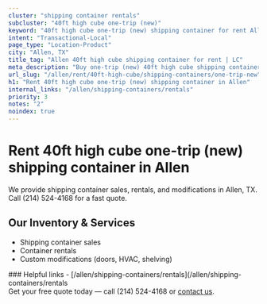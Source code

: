 ```yaml
---
cluster: "shipping container rentals"
subcluster: "40ft high cube one-trip (new)"
keyword: "40ft high cube one-trip (new) shipping container for rent Allen, TX"
intent: "Transactional-Local"
page_type: "Location-Product"
city: "Allen, TX"
title_tag: "Allen 40ft high cube shipping container for rent | LC"
meta_description: "Buy one-trip (new) 40ft high cube shipping container rent with local delivery in Allen, TX. LC Container — local Since 2003. Request a fast quote today."
url_slug: "/allen/rent/40ft-high-cube/shipping-containers/one-trip-new"
h1: "Rent 40ft high cube one-trip (new) shipping container in Allen"
internal_links: "/allen/shipping-containers/rentals"
priority: 3
notes: "2"
noindex: true
---
```


# Rent 40ft high cube one-trip (new) shipping container in Allen

We provide shipping container sales, rentals, and modifications in Allen, TX. Call (214) 524-4168 for a fast quote.

## Our Inventory & Services
- Shipping container sales
- Container rentals
- Custom modifications (doors, HVAC, shelving)

<div data-section="internal-links">
### Helpful links
- [/allen/shipping-containers/rentals](/allen/shipping-containers/rentals
</div>

<div data-section="cta">
Get your free quote today — call (214) 524-4168 or <a href="/contact">contact us</a>.
</div>

<script type="application/ld+json">{"@context":"https://schema.org","@type":"FAQPage","mainEntity":[{"@type":"Question","name":"How much does delivery cost in Allen, TX?","acceptedAnswer":{"@type":"Answer","text":"Delivery costs vary by distance and container size. Most deliveries in Allen, TX range from $150-$300. Call (214) 524-4168 for an exact quote based on your specific location."}},{"@type":"Question","name":"Do you offer financing or payment plans?","acceptedAnswer":{"@type":"Answer","text":"We accept major credit cards, checks, and can discuss commercial terms for bulk purchases. Call (214) 524-4168 to discuss options."}},{"@type":"Question","name":"Can you customize containers in Allen, TX?","acceptedAnswer":{"@type":"Answer","text":"Yes — we perform modifications like doors, HVAC, insulation, and shelving. Request a custom quote at (214) 524-4168 or via our contact form."}}]}</script>
